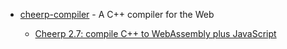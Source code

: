 - [cheerp-compiler](https://github.com/leaningtech/cheerp-compiler) - A C++ compiler for the Web

    - [Cheerp 2.7: compile C++ to WebAssembly plus JavaScript](https://medium.com/leaningtech/cheerp-2-7-compile-cpp-to-webassembly-plus-javascript-c9b3ef7e318b)
